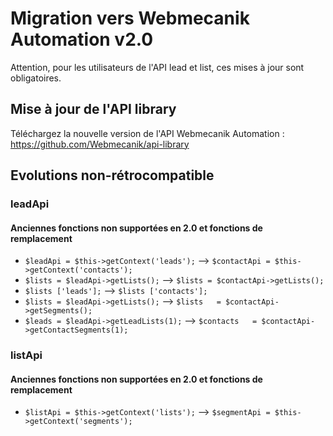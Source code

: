# Migration vers Webmecanik Automation v2.0
Attention, pour les utilisateurs de l'API lead et list, ces mises à jour sont obligatoires. 

## Mise à jour de l'API library
Téléchargez la nouvelle version de l'API Webmecanik Automation : https://github.com/Webmecanik/api-library

## Evolutions non-rétrocompatible
### leadApi
#### Anciennes fonctions non supportées en 2.0 et fonctions de remplacement

* `$leadApi = $this->getContext('leads');` --> `$contactApi = $this->getContext('contacts');`
* `$lists = $leadApi->getLists();`         --> `$lists = $contactApi->getLists();`
* `$lists ['leads'];`                      --> `$lists ['contacts'];`
* `$lists = $leadApi->getLists();`         --> `$lists   = $contactApi->getSegments();`
* `$leads = $leadApi->getLeadLists(1);`    --> `$contacts   = $contactApi->getContactSegments(1);`

### listApi
#### Anciennes fonctions non supportées en 2.0 et fonctions de remplacement

* `$listApi = $this->getContext('lists');` --> `$segmentApi = $this->getContext('segments');`
